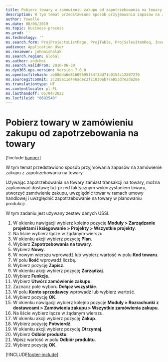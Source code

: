 ```yaml
---
title: Pobierz towary w zamówieniu zakupu od zapotrzebowania na towary
description: W tym temat przedstawiono sposób przyjmowania zapasów na zamówienie zakupu z zapotrzebowania na towary.
author: Yowelle
ms.date: 08/06/2019
ms.topic: business-process
ms.prod: ''
ms.technology: ''
ms.search.form: ProjProjectsListPage, ProjTable, ProjSalesItemReq, InventItemIdLookupSimple, PurchCreateFromSalesOrder, VendAccountItemLookup, PurchTable, PurchEditLines
audience: Application User
ms.reviewer: johnmichalak
ms.search.region: Global
ms.author: andchoi
ms.search.validFrom: 2016-06-30
ms.dyn365.ops.version: Version 7.0.0
ms.openlocfilehash: ab08dda6e81609595f54f3dd71c0154c12807270
ms.sourcegitcommit: 2c2a5a11d446adec2f21030ab77a053d7e2da28e
ms.translationtype: HT
ms.contentlocale: pl-PL
ms.lasthandoff: 05/04/2022
ms.locfileid: "8682540"
---
```

# <a name="receive-items-on-purchase-order-from-item-requirement"></a>Pobierz towary w zamówieniu zakupu od zapotrzebowania na towary

[!include [banner](../../includes/banner.md)]

W tym temat przedstawiono sposób przyjmowania zapasów na zamówienie zakupu z zapotrzebowania na towary.

Używając zapotrzebowania na towary zamiast transakcji na towary, można zaplanować dostawę tuż przed faktycznym wykorzystaniem towaru, utworzyć zamówienie zakupu, uwzględnić towar w ramach umowy handlowej i uwzględnić zapotrzebowanie na towary w planowaniu produkcji. 

W tym zadaniu jest używany zestaw danych USSI.

1. W okienku nawigacji wybierz kolejno pozycje **Moduły > Zarządzanie projektami i księgowanie > Projekty > Wszystkie projekty**.
2. Na liście wybierz łącze w żądanym wierszu.
3. W okienku akcji wybierz pozycję **Plan**.
4. Wybierz **Zapotrzebowania na towary**.
5. Wybierz **Nowy**.
6. W nowym wierszu wprowadź lub wybierz wartość w polu **Kod towaru**.
7. W polu **Ilość** wprowadź liczbę.
8. Wybierz pozycję **Zapisz**.
9. W okienku akcji wybierz pozycję **Zarządzaj**.
10. Wybierz **Funkcje**.
11. Wybierz **Utwórz zamówienie zakupu**.
12. Zaznacz pole wyboru **Dołącz wszystkie**.
13. W polu **Konto sprzedawcy** wprowadź lub wybierz wartość.
14. Wybierz pozycję **OK**.
15. W okienku nawigacji wybierz kolejno pozycje **Moduły > Rozrachunki z dostawcami > Zamówienia zakupu > Wszystkie zamówienia zakupu**.
16. Na liście wybierz łącze w żądanym wierszu.
17. W okienku akcji wybierz pozycję **Zakup**.
18. Wybierz pozycję **Potwierdź**.
19. W okienku akcji wybierz pozycję **Otrzymaj**.
20. Wybierz **Odbiór produktu**.
21. Wpisz wartość w polu **Odbiór produktu**.
22. Wybierz pozycję **OK**.



[!INCLUDE[footer-include](../../includes/footer-banner.md)]